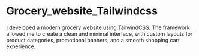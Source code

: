 # Grocery_website_Tailwindcss
I developed a modern grocery website using TailwindCSS. The framework allowed me to create a clean and minimal interface, with custom layouts for product categories, promotional banners, and a smooth shopping cart experience.

